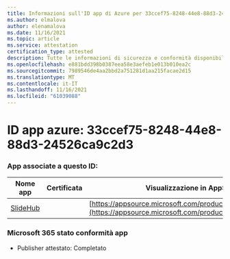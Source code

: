 ```yaml
---
title: Informazioni sull'ID app di Azure per 33ccef75-8248-44e8-88d3-24526ca9c2d3
ms.author: elmalova
author: elenamalova
ms.date: 11/16/2021
ms.topic: article
ms.service: attestation
certification_type: attested
description: Tutte le informazioni di sicurezza e conformità disponibili per 33ccef75-8248-44e8-88d3-24526ca9c2d3.
ms.openlocfilehash: e881bdd398b0387eea58e3aefeb1e013b010ea2c
ms.sourcegitcommit: 7989546de4aa2bbd2a751281d1aa215facae2d15
ms.translationtype: MT
ms.contentlocale: it-IT
ms.lasthandoff: 11/16/2021
ms.locfileid: "61039088"
---
```

# <a name="azure-app-id-33ccef75-8248-44e8-88d3-24526ca9c2d3"></a>ID app azure: 33ccef75-8248-44e8-88d3-24526ca9c2d3


### <a name="apps-associated-with-this-id"></a>App associate a questo ID:
| **Nome app** | **Certificata** | **Visualizzazione in AppSource** |
|--------------|---------------|-----------------------|
| [SlideHub](https://docs.microsoft.com/microsoft-365-app-certification/forward/WA200001625) |  | [https://appsource.microsoft.com/product/office/WA200001625](https://appsource.microsoft.com/product/office/WA200001625) |

### <a name="microsoft-365-app-compliance-status"></a>Microsoft 365 stato conformità app
- Publisher attestato: Completato

